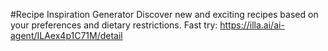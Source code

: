 #Recipe Inspiration Generator
Discover new and exciting recipes based on your preferences and dietary restrictions.
Fast try: https://illa.ai/ai-agent/ILAex4p1C71M/detail
